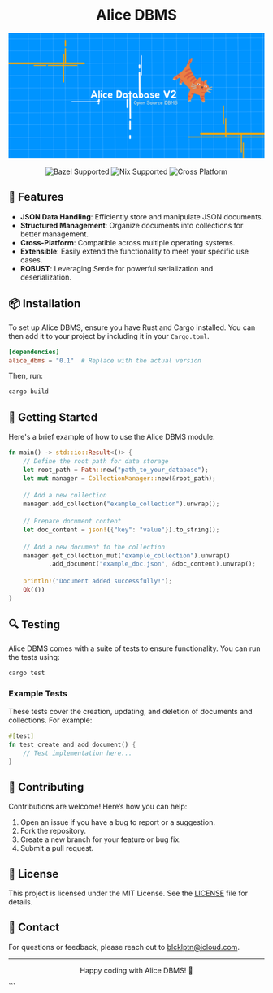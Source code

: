 <div align="center">
  <h1> Alice DBMS</h1>
  <img src="https://github.com/0xBLCKLPTN/Kingdom-System/blob/alice_database-dev/Docs/illustrations/alice_db_logo.png" alt="Alice DBMS Logo"/>
  
  <!-- Badges with better aesthetics -->
  <p>
    <a href="https://bazel.build" style="text-decoration: none;">
      <img src="https://img.shields.io/badge/Bazel-Supported-brightgreen?style=flat-square" alt="Bazel Supported"/>
    </a>
    <a href="https://nixos.org/nix/" style="text-decoration: none;">
      <img src="https://img.shields.io/badge/Nix-Supported-blue?style=flat-square" alt="Nix Supported"/>
    </a>
    <a href="https://en.wikipedia.org/wiki/Cross-platform" style="text-decoration: none;">
      <img src="https://img.shields.io/badge/Cross%20Platform-Yes-orange?style=flat-square" alt="Cross Platform"/>
    </a>
  </p>
</div>

## 🌟 Features

- **JSON Data Handling**: Efficiently store and manipulate JSON documents.
- **Structured Management**: Organize documents into collections for better management.
- **Cross-Platform**: Compatible across multiple operating systems.
- **Extensible**: Easily extend the functionality to meet your specific use cases.
- **ROBUST**: Leveraging Serde for powerful serialization and deserialization.

## 📦 Installation

To set up Alice DBMS, ensure you have Rust and Cargo installed. You can then add it to your project by including it in your `Cargo.toml`.

```toml
[dependencies]
alice_dbms = "0.1"  # Replace with the actual version
```

Then, run:

```bash
cargo build
```

## 🚀 Getting Started

Here's a brief example of how to use the Alice DBMS module:

```rust
fn main() -> std::io::Result<()> {
    // Define the root path for data storage
    let root_path = Path::new("path_to_your_database");
    let mut manager = CollectionManager::new(&root_path);
    
    // Add a new collection
    manager.add_collection("example_collection").unwrap();

    // Prepare document content
    let doc_content = json!({"key": "value"}).to_string();
    
    // Add a new document to the collection
    manager.get_collection_mut("example_collection").unwrap()
           .add_document("example_doc.json", &doc_content).unwrap();

    println!("Document added successfully!");
    Ok(())
}
```

## 🔍 Testing

Alice DBMS comes with a suite of tests to ensure functionality. You can run the tests using:

```bash
cargo test
```

### Example Tests

These tests cover the creation, updating, and deletion of documents and collections. For example:

```rust
#[test]
fn test_create_and_add_document() {
    // Test implementation here...
}
```

## 🤝 Contributing

Contributions are welcome! Here’s how you can help:

1. Open an issue if you have a bug to report or a suggestion.
2. Fork the repository.
3. Create a new branch for your feature or bug fix.
4. Submit a pull request.

## 📄 License

This project is licensed under the MIT License. See the [LICENSE](LICENSE) file for details.

## 📧 Contact

For questions or feedback, please reach out to [blcklptn@icloud.com](mailto:blcklptn@icloud.com).

---

<div align="center">
  <p>Happy coding with Alice DBMS! 🚀</p>
</div>
```
